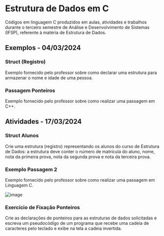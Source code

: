 # Estrutura de Dados em C
Códigos em linguagem C produzidos em aulas, atividades e trabalhos durante o terceiro semestre de Análise e Desenvolvimento de Sistemas (IFSP), referente à matéria de Estrutura de Dados.

## Exemplos - 04/03/2024
### Struct (Registro)
Exemplo fornecido pelo professor sobre como declarar uma estrutura para armazenar o nome e idade de uma pessoa.
### Passagem Ponteiros
Exemplo fornecido pelo professor sobre como realizar uma passagem em C++.

## Atividades - 17/03/2024
### Struct Alunos
Crie uma estrutura (registro) representando os alunos do curso de Estrutura de Dados: a estrutura deve conter o número de matrícula do aluno, nome, nota da primeira prova, nota da segunda prova e nota da terceira prova.

### Exemplo Passagem 2 
Exemplo fornecido pelo professor sobre como realizar uma passagem em Linguagem C.

![image](https://github.com/fernandalopesbarbalho/estrutura-ifsp-semestre3/assets/137642560/fd8a5fb1-d6d1-4115-b0aa-a105977e4e63)

### Exercício de Fixação Ponteiros
Crie as declarações de ponteiros para as estruturas de dados solicitadas e escreva um pseudocódigo de um programa que recebe uma cadeia de caracteres pelo teclado e exibe na tela a cadeia invertida.
